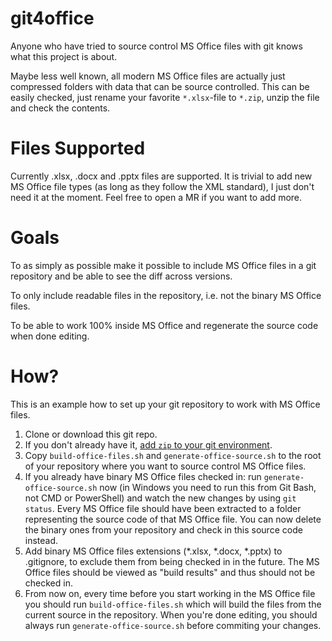 git4office
==========

Anyone who have tried to source control MS Office files with git knows what this project is about.

Maybe less well known, all modern MS Office files are actually just compressed folders with data that can be source controlled. This can be easily checked, just rename your favorite `*.xlsx`-file to `*.zip`, unzip the file and check the contents.

# Files Supported

Currently .xlsx, .docx and .pptx files are supported. It is trivial to add new MS Office file types (as long as they follow the XML standard), I just don't need it at the moment. Feel free to open a MR if you want to add more.

# Goals

To as simply as possible make it possible to include MS Office files in a git repository and be able to see the diff across versions.

To only include readable files in the repository, i.e. not the binary MS Office files.

To be able to work 100% inside MS Office and regenerate the source code when done editing.

# How?

This is an example how to set up your git repository to work with MS Office files.

1. Clone or download this git repo.
2. If you don't already have it, [add `zip` to your git environment](https://ranxing.wordpress.com/2016/12/13/add-zip-into-git-bash-on-windows/).
3. Copy `build-office-files.sh` and `generate-office-source.sh` to the root of your repository where you want to source control MS Office files.
4. If you already have binary MS Office files checked in: run `generate-office-source.sh` now (in Windows you need to run this from Git Bash, not CMD or PowerShell) and watch the new changes by using `git status`. Every MS Office file should have been extracted to a folder representing the source code of that MS Office file. You can now delete the binary ones from your repository and check in this source code instead.
5. Add binary MS Office files extensions (*.xlsx, *.docx, *.pptx) to .gitignore, to exclude them from being checked in in the future. The MS Office files should be viewed as "build results" and thus should not be checked in.
6. From now on, every time before you start working in the MS Office file you should run `build-office-files.sh` which will build the files from the current source in the repository. When you're done editing, you should always run `generate-office-source.sh` before commiting your changes.
